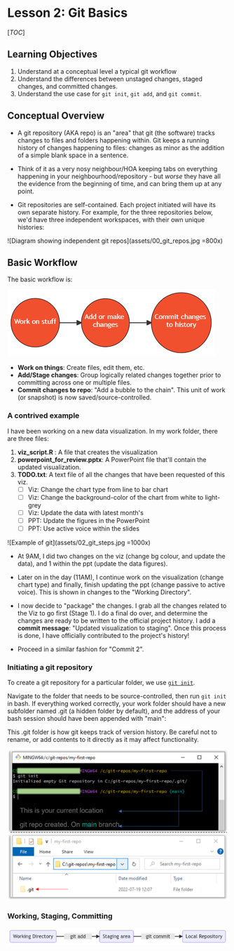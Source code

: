 # Lesson 2: Git Basics

[_TOC_]

## Learning Objectives
1. Understand at a conceptual level a typical git workflow
2. Understand the differences between unstaged changes, staged changes, and committed changes.
3. Understand the use case for `git init`, `git add`, and `git commit`.

## Conceptual Overview

+ A git repository (AKA repo) is an "area" that git (the software) tracks changes to files and folders happening within. Git keeps a running history of changes happening to files: changes as minor as the addition of a simple blank space in a sentence. 

+ Think of it as a very nosy neighbour/HOA keeping tabs on everything happening in your neighbourhood/repository - but *worse* they have all the evidence from the beginning of time, and can bring them up at any point.

+ Git repositories are self-contained. Each project initiated will have its own separate history. For example, for the three repositories below, we'd have three independent workspaces, with their own unique histories:

![Diagram showing independent git repos](assets/00_git_repos.jpg =800x)

## Basic Workflow

The basic workflow is:

![Prototypical git worflow](assets/01_git_workflow.png)

+ **Work on things**: Create files, edit them, etc.
+ **Add/Stage changes**: Group logically related changes together prior to committing across one or multiple files.
+ **Commit changes to repo**: "Add a bubble to the chain". This unit of work (or snapshot) is now saved/source-controlled.

### A contrived example

I have been working on a new data visualization. In my work folder, there are three files:

1.  **viz_script.R** : A file that creates the visualization
2.  **powerpoint_for_review.pptx**: A PowerPoint file that'll contain the updated visualization.
3.  **TODO.txt**: A text file of all the changes that have been requested of this viz.
	- [ ] Viz: Change the chart type from line to bar chart
	- [ ] Viz: Change the background-color of the chart from white to light-grey
	- [ ] Viz: Update the data with latest month's
	- [ ] PPT: Update the figures in the PowerPoint
	- [ ] PPT: Use active voice within the slides

![Example of git](assets/02_git_steps.jpg =1000x)

+ At 9AM, I did two changes on the viz (change bg colour, and update the data), and 1 within the ppt (update the data figures). 

+ Later on in the day (11AM), I continue work on the visualization (change chart type) and finally, finish updating the ppt (change passive to active voice). This is shown in changes to the "Working Directory".

+ I now decide to "package" the changes. I grab all the changes related to the Viz to go first (Stage 1). I do a final do over, and determine the changes are ready to be written to the official project history. I add a **commit message**: "Updated visualization to staging".  Once this process is done, I have officially contributed to the project's history! 

+ Proceed in a similar fashion for "Commit 2".

### Initiating a git repository

To create a git repository for a particular folder, we use [`git init`](https://git-scm.com/docs/git-init). 

Navigate to the folder that needs to be source-controlled, then run `git init` in bash. If everything worked correctly, your work folder should have a new subfolder named .git (a hidden folder by default), and the address of your bash session should have been appended with "main":

This .git folder is how git keeps track of version history. Be careful not to rename, or add contents to it directly as it may affect functionality.

![initiating a git repo](assets/04_git_init.png)


### Working, Staging, Committing

![git workflow commands](assets/03_git_workflow2.jpg)

